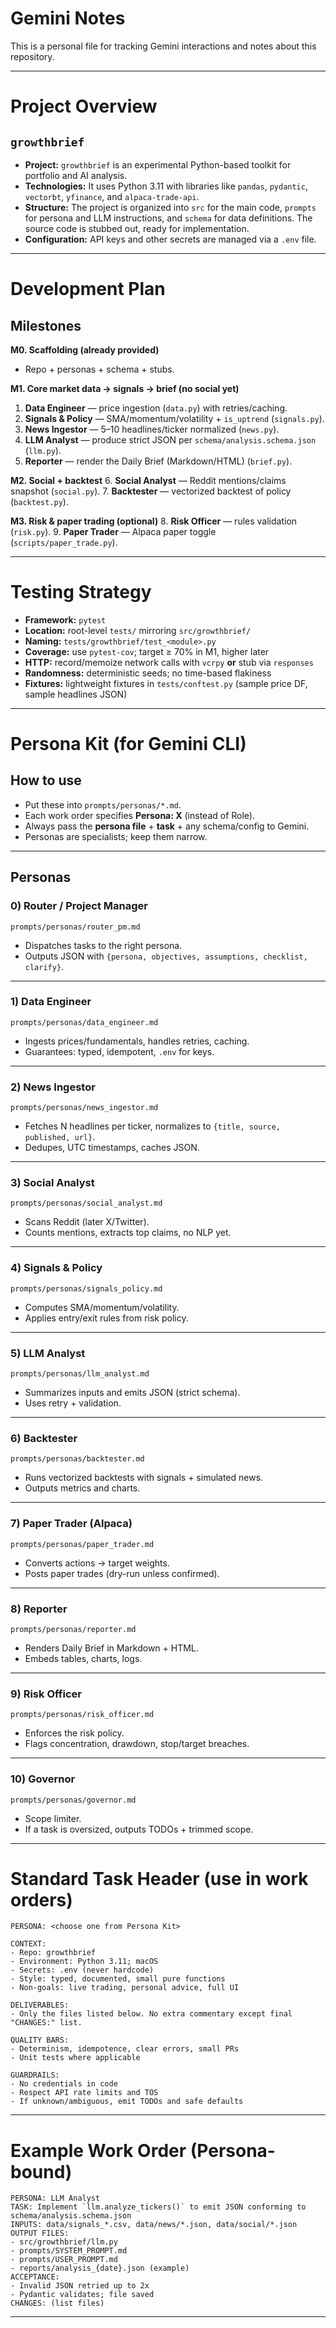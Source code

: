 # Gemini Notes

This is a personal file for tracking Gemini interactions and notes about this repository.

---

# Project Overview

## `growthbrief`

*   **Project:** `growthbrief` is an experimental Python-based toolkit for portfolio and AI analysis.
*   **Technologies:** It uses Python 3.11 with libraries like `pandas`, `pydantic`, `vectorbt`, `yfinance`, and `alpaca-trade-api`.
*   **Structure:** The project is organized into `src` for the main code, `prompts` for persona and LLM instructions, and `schema` for data definitions. The source code is stubbed out, ready for implementation.
*   **Configuration:** API keys and other secrets are managed via a `.env` file.

---

# Development Plan

## Milestones

**M0. Scaffolding (already provided)**

* Repo + personas + schema + stubs.

**M1. Core market data → signals → brief (no social yet)**

1. **Data Engineer** — price ingestion (`data.py`) with retries/caching.
2. **Signals & Policy** — SMA/momentum/volatility + `is_uptrend` (`signals.py`).
3. **News Ingestor** — 5–10 headlines/ticker normalized (`news.py`).
4. **LLM Analyst** — produce strict JSON per `schema/analysis.schema.json` (`llm.py`).
5. **Reporter** — render the Daily Brief (Markdown/HTML) (`brief.py`).

**M2. Social + backtest**
6. **Social Analyst** — Reddit mentions/claims snapshot (`social.py`).
7. **Backtester** — vectorized backtest of policy (`backtest.py`).

**M3. Risk & paper trading (optional)**
8. **Risk Officer** — rules validation (`risk.py`).
9. **Paper Trader** — Alpaca paper toggle (`scripts/paper_trade.py`).

---

# Testing Strategy

* **Framework:** `pytest`
* **Location:** root-level `tests/` mirroring `src/growthbrief/`
* **Naming:** `tests/growthbrief/test_<module>.py`
* **Coverage:** use `pytest-cov`; target ≥ 70% in M1, higher later
* **HTTP:** record/memoize network calls with `vcrpy` **or** stub via `responses`
* **Randomness:** deterministic seeds; no time-based flakiness
* **Fixtures:** lightweight fixtures in `tests/conftest.py` (sample price DF, sample headlines JSON)

---

# Persona Kit (for Gemini CLI)

## How to use

* Put these into `prompts/personas/*.md`.
* Each work order specifies **Persona: X** (instead of Role).
* Always pass the **persona file** + **task** + any schema/config to Gemini.
* Personas are specialists; keep them narrow.

---

## Personas

### 0) **Router / Project Manager**

`prompts/personas/router_pm.md`

* Dispatches tasks to the right persona.
* Outputs JSON with `{persona, objectives, assumptions, checklist, clarify}`.

---

### 1) **Data Engineer**

`prompts/personas/data_engineer.md`

* Ingests prices/fundamentals, handles retries, caching.
* Guarantees: typed, idempotent, `.env` for keys.

---

### 2) **News Ingestor**

`prompts/personas/news_ingestor.md`

* Fetches N headlines per ticker, normalizes to `{title, source, published, url}`.
* Dedupes, UTC timestamps, caches JSON.

---

### 3) **Social Analyst**

`prompts/personas/social_analyst.md`

* Scans Reddit (later X/Twitter).
* Counts mentions, extracts top claims, no NLP yet.

---

### 4) **Signals & Policy**

`prompts/personas/signals_policy.md`

* Computes SMA/momentum/volatility.
* Applies entry/exit rules from risk policy.

---

### 5) **LLM Analyst**

`prompts/personas/llm_analyst.md`

* Summarizes inputs and emits JSON (strict schema).
* Uses retry + validation.

---

### 6) **Backtester**

`prompts/personas/backtester.md`

* Runs vectorized backtests with signals + simulated news.
* Outputs metrics and charts.

---

### 7) **Paper Trader (Alpaca)**

`prompts/personas/paper_trader.md`

* Converts actions → target weights.
* Posts paper trades (dry-run unless confirmed).

---

### 8) **Reporter**

`prompts/personas/reporter.md`

* Renders Daily Brief in Markdown + HTML.
* Embeds tables, charts, logs.

---

### 9) **Risk Officer**

`prompts/personas/risk_officer.md`

* Enforces the risk policy.
* Flags concentration, drawdown, stop/target breaches.

---

### 10) **Governor**

`prompts/personas/governor.md`

* Scope limiter.
* If a task is oversized, outputs TODOs + trimmed scope.

---

# Standard Task Header (use in work orders)

```
PERSONA: <choose one from Persona Kit>

CONTEXT:
- Repo: growthbrief
- Environment: Python 3.11; macOS
- Secrets: .env (never hardcode)
- Style: typed, documented, small pure functions
- Non-goals: live trading, personal advice, full UI

DELIVERABLES:
- Only the files listed below. No extra commentary except final "CHANGES:" list.

QUALITY BARS:
- Determinism, idempotence, clear errors, small PRs
- Unit tests where applicable

GUARDRAILS:
- No credentials in code
- Respect API rate limits and TOS
- If unknown/ambiguous, emit TODOs and safe defaults
```

---

# Example Work Order (Persona-bound)

```
PERSONA: LLM Analyst
TASK: Implement `llm.analyze_tickers()` to emit JSON conforming to schema/analysis.schema.json
INPUTS: data/signals_*.csv, data/news/*.json, data/social/*.json
OUTPUT FILES:
- src/growthbrief/llm.py
- prompts/SYSTEM_PROMPT.md
- prompts/USER_PROMPT.md
- reports/analysis_{date}.json (example)
ACCEPTANCE:
- Invalid JSON retried up to 2x
- Pydantic validates; file saved
CHANGES: (list files)
```

---